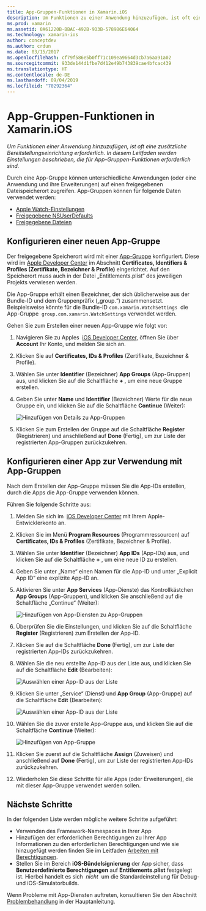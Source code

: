 ```yaml
---
title: App-Gruppen-Funktionen in Xamarin.iOS
description: Um Funktionen zu einer Anwendung hinzuzufügen, ist oft eine zusätzliche Bereitstellungseinrichtung erforderlich. In diesem Leitfaden werden Einstellungen beschrieben, die für App-Gruppen-Funktionen erforderlich sind.
ms.prod: xamarin
ms.assetid: 0A61220B-BBAC-492B-9D3B-578986E64064
ms.technology: xamarin-ios
author: conceptdev
ms.author: crdun
ms.date: 03/15/2017
ms.openlocfilehash: cf79f586e5b0ff71c109ea9664d3cb7a6aa91a02
ms.sourcegitcommit: 933de144d1fbe7d412e49b743839cae4bfcac439
ms.translationtype: HT
ms.contentlocale: de-DE
ms.lasthandoff: 09/04/2019
ms.locfileid: "70292364"
---
```

# <a name="app-group-capabilities-in-xamarinios"></a>App-Gruppen-Funktionen in Xamarin.iOS

_Um Funktionen einer Anwendung hinzuzufügen, ist oft eine zusätzliche Bereitstellungseinrichtung erforderlich. In diesem Leitfaden werden Einstellungen beschrieben, die für App-Gruppen-Funktionen erforderlich sind._

Durch eine App-Gruppe können unterschiedliche Anwendungen (oder eine Anwendung und ihre Erweiterungen) auf einen freigegebenen Dateispeicherort zugreifen. App-Gruppen können für folgende Daten verwendet werden:

* [Apple Watch-Einstellungen](~/ios/watchos/app-fundamentals/settings.md)
* [Freigegebene NSUserDefaults](~/ios/app-fundamentals/user-defaults.md)
* [Freigegebene Dateien](~/ios/watchos/app-fundamentals/parent-app.md#files)

## <a name="configure-a-new-app-group"></a>Konfigurieren einer neuen App-Gruppe

Der freigegebene Speicherort wird mit einer [App-Gruppe](https://developer.apple.com/library/content/documentation/Miscellaneous/Reference/EntitlementKeyReference/Chapters/EnablingAppSandbox.html#//apple_ref/doc/uid/TP40011195-CH4-SW19) konfiguriert. Diese wird im [Apple Developer Center](https://developer.apple.com/account/) im Abschnitt **Certificates, Identifiers & Profiles (Zertifikate, Bezeichner & Profile)** eingerichtet. Auf den Speicherort muss auch in der Datei „Entitlements.plist“ des jeweiligen Projekts verwiesen werden.

Die App-Gruppe erhält einen Bezeichner, der sich üblicherweise aus der Bundle-ID und dem Gruppenpräfix („group.“) zusammensetzt. Beispielsweise könnte für die Bundle-ID `com.xamarin.WatchSettings`  die App-Gruppe  `group.com.xamarin.WatchSettings` verwendet werden.

Gehen Sie zum Erstellen einer neuen App-Gruppe wie folgt vor:

1. Navigieren Sie zu Apples  [iOS Developer Center](https://developer.apple.com/account/), öffnen Sie über **Account** Ihr Konto, und melden Sie sich an.
2. Klicken Sie auf **Certificates, IDs & Profiles** (Zertifikate, Bezeichner & Profile).
3. Wählen Sie unter **Identifier** (Bezeichner) **App Groups** (App-Gruppen) aus, und klicken Sie auf die Schaltfläche **+** , um eine neue Gruppe erstellen.
4. Geben Sie unter **Name** und **Identifier** (Bezeichner) Werte für die neue Gruppe ein, und klicken Sie auf die Schaltfläche **Continue** (Weiter): 
   
    ![Hinzufügen von Details zu App-Gruppen](app-groups-capabilities-images/image52.png)

5. Klicken Sie zum Erstellen der Gruppe auf die Schaltfläche **Register** (Registrieren) und anschließend auf **Done** (Fertig), um zur Liste der registrierten App-Gruppen zurückzukehren.

## <a name="configure-an-app-to-use-app-groups"></a>Konfigurieren einer App zur Verwendung mit App-Gruppen

Nach dem Erstellen der App-Gruppe müssen Sie die App-IDs erstellen, durch die Apps die App-Gruppe verwenden können.

Führen Sie folgende Schritte aus:

1. Melden Sie sich im  [iOS Developer Center](https://developer.apple.com/account/) mit Ihrem Apple-Entwicklerkonto an.
2. Klicken Sie im Menü **Program Resources** (Programmressourcen) auf **Certificates, IDs & Profiles** (Zertifikate, Bezeichner & Profile).
3. Wählen Sie unter **Identifier** (Bezeichner) **App IDs** (App-IDs) aus, und klicken Sie auf die Schaltfläche **+** , um eine neue ID zu erstellen.
4. Geben Sie unter „Name“ einen Namen für die App-ID und unter „Explicit App ID“ eine explizite App-ID an.
5. Aktivieren Sie unter **App Services** (App-Dienste) das Kontrollkästchen **App Groups** (App-Gruppen), und klicken Sie anschließend auf die Schaltfläche „Continue“ (Weiter):

    ![Hinzufügen von App-Diensten zu App-Gruppen](app-groups-capabilities-images/image53.png)

6. Überprüfen Sie die Einstellungen, und klicken Sie auf die Schaltfläche **Register** (Registrieren) zum Erstellen der App-ID.
7. Klicken Sie auf die Schaltfläche **Done** (Fertig), um zur Liste der registrierten App-IDs zurückzukehren.
8. Wählen Sie die neu erstellte App-ID aus der Liste aus, und klicken Sie auf die Schaltfläche **Edit** (Bearbeiten):

    ![Auswählen einer App-ID aus der Liste](app-groups-capabilities-images/image54.png)

9. Klicken Sie unter „Service“ (Dienst) und **App Group** (App-Gruppe) auf die Schaltfläche **Edit** (Bearbeiten):

    ![Auswählen einer App-ID aus der Liste](app-groups-capabilities-images/image55.png)

10. Wählen Sie die zuvor erstelle App-Gruppe aus, und klicken Sie auf die Schaltfläche **Continue** (Weiter):

    ![Hinzufügen von App-Gruppe](app-groups-capabilities-images/image56.png)

11. Klicken Sie zuerst auf die Schaltfläche **Assign** (Zuweisen) und anschließend auf **Done** (Fertig), um zur Liste der registrierten App-IDs zurückzukehren.
12. Wiederholen Sie diese Schritte für alle Apps (oder Erweiterungen), die mit dieser App-Gruppe verwendet werden sollen.

## <a name="next-steps"></a>Nächste Schritte
 
In der folgenden Liste werden mögliche weitere Schritte aufgeführt:

* Verwenden des Framework-Namespaces in Ihrer App
* Hinzufügen der erforderlichen Berechtigungen zu Ihrer App Informationen zu den erforderlichen Berechtigungen und wie sie hinzugefügt werden finden Sie im Leitfaden [Arbeiten mit Berechtigungen](~/ios/deploy-test/provisioning/entitlements.md).
* Stellen Sie im Bereich **iOS-Bündelsignierung** der App sicher, dass **Benutzerdefinierte Berechtigungen** auf **Entitlements.plist** festgelegt ist. Hierbei handelt es sich  _nicht_  um die Standardeinstellung für Debug- und iOS-Simulatorbuilds.

Wenn Probleme mit App-Diensten auftreten, konsultieren Sie den Abschnitt [Problembehandlung](~/ios/deploy-test/provisioning/capabilities/index.md) in der Hauptanleitung.
